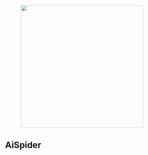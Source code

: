 <p align="center">
    <br>
    <img src="https://raw.githubusercontent.com/yingyuankai/AiSpider/main/docs/resource/imgs/aispider_logo.png?token=ABGWV4NUITEIGULVV6PXMI274BF5C" width="400"/>
    <br>
<p>

# AiSpider

